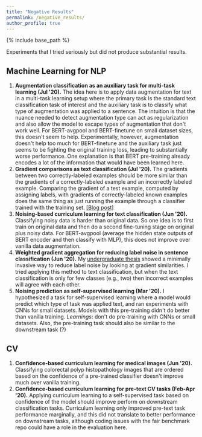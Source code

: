 ```yaml
---
title: "Negative Results"
permalink: /negative_results/
author_profile: true
---
```


{% include base_path %}

Experiments that I tried seriously but did not produce substantial results.

## Machine Learning for NLP
1. **Augmentation classification as an auxiliary task for multi-task learning (Jul '20).** The idea here is to apply data augmentation for text in a multi-task learning setup where the primary task is the standard text classification task of interest and the auxiliary task is to classify what type of augmentation was applied to a sentence. The intuition is that the nuance needed to detect augmentation type can act as regularization and also allow the model to escape types of augmentation that don't work well. For BERT-avgpool and BERT-finetune on small dataset sizes, this doesn't seem to help. Experimentally, however, augmentation doesn't help too much for BERT-finetune and the auxiliary task just seems to be fighting the original training loss, leading to substantially worse performance. One explanation is that BERT pre-training already encodes a lot of the information that would have been learned here.
1. **Gradient comparisons as text classification (Jul '20).** The gradients between two correctly-labeled examples should be more similar than the gradients of a correctly-labeled example and an incorrectly labeled example. Comparing the gradient of a test example, computed by assigning labels, with gradients of correctly-labeled known examples does the same thing as just running the example through a classifier trained with the training set. [[Blog post]](https://medium.com/@jason.20/classification-by-per-example-gradient-similarities-looks-at-the-same-thing-as-output-confidences-1b13c2be60bd)
1. **Noising-based curriculum learning for text classification (Jun '20).** Classifying noisy data is harder than original data. So one idea is to first train on original data and then do a second fine-tuning stage on original plus noisy data. For BERT-avgpool (average the hidden state outputs of BERT encoder and then classify with MLP), this does not improve over vanilla data augmentation.
1. **Weighted gradient aggregation for reducing label noise in sentence classification (Jun '20).** My [undergraduate thesis](https://www.cs.dartmouth.edu/~trdata/reports/TR2020-899.pdf) showed a minimally invasive way to reduce label noise by looking at gradient similarities. I tried applying this method to text classification, but when the text classification is only for few classes (e.g., two) then incorrect examples will agree with each other.
1. **Noising prediction as self-supervised learning (Mar '20).** I hypothesized a task for self-supervised learning where a model would predict which type of task was applied text, and ran experiments with CNNs for small datasets. Models with this pre-training didn't do better than vanilla training. *Learnings*: don't do pre-training with CNNs or small datasets. Also, the pre-training task should also be similar to the downstream task (?)

## CV 
1. **Confidence-based curriculum learning for medical images (Jun '20).** Classifying colorectal polyp histopathology images that are ordered based on the confidence of a pre-trained classifier doesn't improve much over vanilla training.
2. **Confidence-based curriculum learning for pre-text CV tasks (Feb-Apr '20).** Applying curriculum learning to a self-supervised task based on confidence of the model should improve perform on downstream classification tasks. Curriculum learning only improved pre-text task performance marginally, and this did not translate to better performance on downstream tasks, although coding issues with the fair benchmark repo could have a role in the evaluation here.
